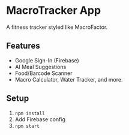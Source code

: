 # MacroTracker App

A fitness tracker styled like MacroFactor.

## Features
- Google Sign-In (Firebase)
- AI Meal Suggestions
- Food/Barcode Scanner
- Macro Calculator, Water Tracker, and more.

## Setup
1. `npm install`
2. Add Firebase config
3. `npm start`